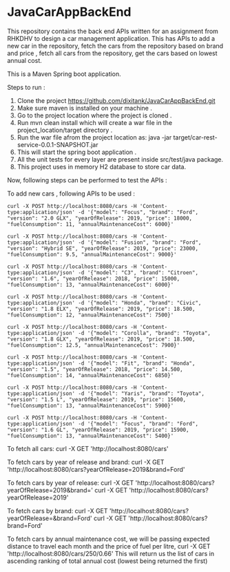 # JavaCarAppBackEnd
This repository contains the back end APIs written for an assignment from RHKDHV to design a car management application. This has APIs to add a new car in the repository, fetch the cars from the repository based on brand and price , fetch all cars from the repository, get the cars based on lowest annual cost.

This is a Maven Spring boot application. 

Steps to run :
1. Clone the project https://github.com/dixitank/JavaCarAppBackEnd.git
2. Make sure maven is installed on your machine . 
3. Go to the project location where the project is cloned .
4. Run mvn clean install which will create a war file in the project_location/target directory .
5. Run the war file afrom the project location as:
   java -jar target/car-rest-service-0.0.1-SNAPSHOT.jar
6. This will start the spring boot application .
7. All the unit tests for every layer are present inside src/test/java package. 
8. This project uses in memory H2 database to store car data. 

Now, following steps can be performed to test the APIs : 

To add new cars , following APIs to be used : 
  
	curl -X POST http://localhost:8080/cars -H 'Content-type:application/json' -d '{"model": "Focus", "brand": "Ford", "version": "2.0 GLX", "yearOfRelease": 2019, "price": 18000,
	"fuelConsumption": 11, "annualMaintenanceCost": 6000}'
	
	curl -X POST http://localhost:8080/cars -H 'Content-type:application/json' -d '{"model": "Fusion", "brand": "Ford", "version": "Hybrid SE", "yearOfRelease": 2019, "price": 23000,
	"fuelConsumption": 9.5, "annualMaintenanceCost": 9000}'
	
	curl -X POST http://localhost:8080/cars -H 'Content-type:application/json' -d '{"model": "C3", "brand": "Citroen", "version": "1.6", "yearOfRelease": 2018, "price": 15000,
	"fuelConsumption": 13, "annualMaintenanceCost": 6000}'

	curl -X POST http://localhost:8080/cars -H 'Content-type:application/json' -d '{"model": "Honda", "brand": "Civic", "version": "1.8 ELX", "yearOfRelease": 2019, "price": 18.500,
	"fuelConsumption": 12, "annualMaintenanceCost": 7500}'

	curl -X POST http://localhost:8080/cars -H 'Content-type:application/json' -d '{"model": "Corolla", "brand": "Toyota", "version": "1.8 GLX", "yearOfRelease": 2019, "price": 18.500,
	"fuelConsumption": 12.5, "annualMaintenanceCost": 7900}'

	curl -X POST http://localhost:8080/cars -H 'Content-type:application/json' -d '{"model": "Fit", "brand": "Honda", "version": "1.5", "yearOfRelease": 2018, "price": 14.500,
	"fuelConsumption": 14, "annualMaintenanceCost": 6850}'

	curl -X POST http://localhost:8080/cars -H 'Content-type:application/json' -d '{"model": "Yaris", "brand": "Toyota", "version": "1.5 L", "yearOfRelease": 2019, "price": 15600,
	"fuelConsumption": 13, "annualMaintenanceCost": 5900}'

	curl -X POST http://localhost:8080/cars -H 'Content-type:application/json' -d '{"model": "Focus", "brand": "Ford", "version": "1.6 GL", "yearOfRelease": 2019, "price": 15900,
	"fuelConsumption": 13, "annualMaintenanceCost": 5400}'  
  
 To fetch all cars: 
 curl -X GET 'http://localhost:8080/cars'
 
 To fetch cars by year of release and brand: 
 curl -X GET 'http://localhost:8080/cars?yearOfRelease=2019&brand=Ford'
 
 To fetch cars by year of release: 
 curl -X GET 'http://localhost:8080/cars?yearOfRelease=2019&brand='
 curl -X GET 'http://localhost:8080/cars?yearOfRelease=2019'
 
 To fetch cars by brand:
 curl -X GET 'http://localhost:8080/cars?yearOfRelease=&brand=Ford'
 curl -X GET 'http://localhost:8080/cars?brand=Ford'
 
 
 To fetch cars by annual maintenance cost, we will be passing expected distance to travel each month and the price of fuel per litre,
 curl -X GET 'http://localhost:8080/cars/250/0.66'
 This will return us the list of cars in ascending ranking of total annual cost (lowest being returned the first)

